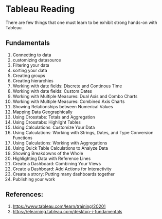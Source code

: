 # Tableau Reading

There are few things that one must learn to be exhibit strong hands-on with Tableau.

## Fundamentals
1. Connecting to data
2. customizing datasource
3. Filtering your data
4. sorting your data
5. Creating groups
6. Creating hierarchies
7. Working with date fields: Discrete and Continous Time
8. Working with date fields: Custom Dates
9. Working with Multiple Measures: Dual Axis and Combo Charts
10. Working with Multiple Measures: Combined Axis Charts
11. Showing Relationships between Numerical Values
12. Mapping Data Geographically
13. Using Crosstabs: Totals and Aggregation
14. Using Crosstabs: Highlight Tables
15. Using Calculations: Customize Your Data
16. Using Calculations: Working with Strings, Dates, and Type Conversion Functions
17. Using Calculations: Working with Aggregations
18. Using Quick Table Calculations to Analyze Data
19. Showing Breakdowns of the Whole
20. Highlighting Data with Reference Lines
21. Create a Dashboard: Combining Your Views
22. Create a Dashboard: Add Actions for Interactivity
23. Create a strory: Putting many dashboards together
24. Publishing your work

## References:
1. https://www.tableau.com/learn/training/20201
2. https://elearning.tableau.com/desktop-i-fundamentals
